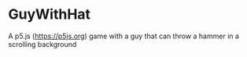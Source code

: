 # GuyWithHat
A p5.js (https://p5js.org) game with a guy that can throw a hammer in a scrolling background
